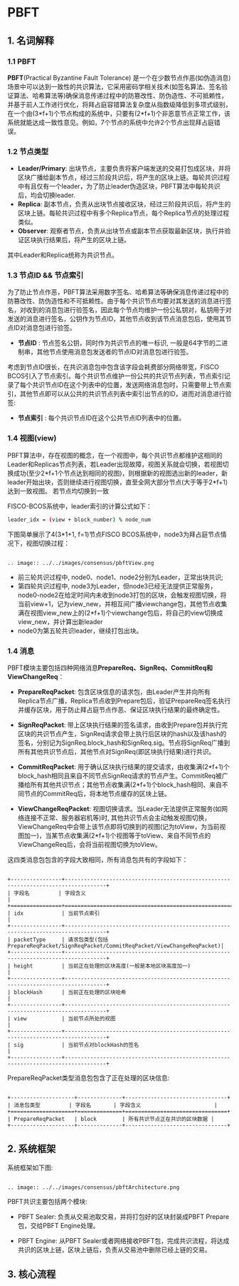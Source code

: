 # PBFT

## 1. 名词解释

### 1.1 PBFT

**PBFT**(Practical Byzantine Fault Tolerance) 是一个在少数节点作恶(如伪造消息)场景中可以达到一致性的共识算法，它采用密码学相关技术(如签名算法、签名验证算法、哈希算法等)确保消息传递过程中的防篡改性、防伪造性、不可抵赖性，并基于前人工作进行优化，将拜占庭容错算法复杂度从指数级降低到多项式级别，在一个由(3\*f+1)个节点构成的系统中，只要有(2\*f+1)个非恶意节点正常工作，该系统就能达成一致性意见。例如，7个节点的系统中允许2个节点出现拜占庭错误。

### 1.2 节点类型

- **Leader/Primary**: 出块节点，主要负责将客户端发送的交易打包成区块，并将区块广播给副本节点，经过三阶段共识后，将产生的区块上链。每轮共识过程中有且仅有一个leader，为了防止leader伪造区块，PBFT算法中每轮共识后，均会切换leader.
- **Replica**: 副本节点，负责从出块节点接收区块，经过三阶段共识后，将产生的区块上链。每轮共识过程中有多个Replica节点，每个Replica节点的处理过程类似。
- **Observer**: 观察者节点，负责从出块节点或副本节点获取最新区块，执行并验证区块执行结果后，将产生的区块上链。

其中Leader和Replica统称为共识节点。


### 1.3 节点ID && 节点索引

为了防止节点作恶，PBFT算法采用数字签名、哈希算法等确保消息传递过程中的防篡改性、防伪造性和不可抵赖性。由于每个共识节点均要对其发送的消息进行签名，对收到的消息包进行验签名，因此每个节点均维护一份公私钥对，私钥用于对发送的消息进行签名，公钥作为节点ID，其他节点收到该节点消息包后，使用其节点ID对消息包进行验签。

- **节点ID** : 节点签名公钥，同时作为共识节点的唯一标识, 一般是64字节的二进制串，其他节点使用消息包发送者的节点ID对消息包进行验签。

考虑到节点ID很长，在共识消息包中包含该字段会耗费部分网络带宽，FISCO BCOS引入了节点索引。每个共识节点维护一份公共的共识节点列表，节点索引记录了每个共识节点ID在这个列表中的位置，发送网络消息包时，只需要带上节点索引，其他节点即可以从公共的共识节点列表中索引出节点的ID，进而对消息进行验签:

- **节点索引** : 每个共识节点ID在这个公共节点ID列表中的位置。 


### 1.4 视图(view)

PBFT算法中，存在视图的概念，在一个视图中，每个共识节点都维护这相同的Leader和Replicas节点列表，若Leader出现故障，视图关系就会切换，若视图切换成功(至少2\*f+1个节点达到相同的视图)，则根据新的视图选出新的leader，新leader开始出块，否则继续进行视图切换，直至全网大部分节点(大于等于2\*f+1)达到一致视图。
若节点均切换到一致

FISCO-BCOS系统中，leader索引的计算公式如下：

```bash
leader_idx = (view + block_number) % node_num
```


下图简单展示了4(3\*1+1, f=1)节点FISCO BCOS系统中，node3为拜占庭节点情况下，视图切换过程：



```eval_rst

.. image:: ../../images/consensus/pbftView.png

```


- 前三轮共识过程中, node0、node1、node2分别为Leader，正常出块共识;
- 第四轮共识过程中, node3为Leader，但node3已经无法提供正常服务，node0-node2在给定时间内未收到node3打包的区块，会触发视图切换，将当前view+1，记为view\_new，并相互间广播viewchange包，其他节点收集满在视图view\_new上的(2\*f+1)个viewchange包后，将自己的view切换成view\_new，并计算出新leader
- node0为第五轮共识leader，继续打包出块。


### 1.4 消息

PBFT模块主要包括四种网络消息**PrepareReq、SignReq、CommitReq和ViewChangeReq**：

- **PrepareReqPacket**: 包含区块信息的请求包，由Leader产生并向所有Replica节点广播，Replica节点收到Prepare包后，验证PrepareReq签名执行并缓存区块，用于防止拜占庭节点作恶、保证区块执行结果的最终确定性。

- **SignReqPacket**: 带上区块执行结果的签名请求，由收到Prepare包并执行完区块的共识节点产生，SignReq请求会带上执行后区块的hash以及该hash的签名，分别记为SignReq.block_hash和SignReq.sig。节点将SignReq广播到所有其他共识节点后，其他节点对SignReq(即区块执行结果)进行共识。

- **CommitReqPacket**: 用于确认区块执行结果的提交请求，由收集满(2\*f+1)个block_hash相同且来自不同节点SignReq请求的节点产生。CommitReq被广播给所有其他共识节点；其他节点收集满(2\*f+1)个block_hash相同、来自不同节点的CommitReq后，将本地节点缓存的区块上链。

- **ViewChangeReqPacket**: 视图切换请求。当Leader无法提供正常服务(如网络连接不正常、服务器宕机等)时, 其他共识节点会主动触发视图切换，ViewChangeReq中会带上该节点即将切换到的视图(记为toView，为当前视图加一)，当某节点收集满(2\*f+1)个视图等于toView、来自不同节点的ViewChangeReq后，会将当前视图切换为toView。

这四类消息包包含的字段大致相同，所有消息包共有的字段如下：

```eval_rst

+----------------+-----------------------------------------------------------------------------------+
| 字段名         | 字段含义                                                                          |
+================+===================================================================================+
| idx            | 当前节点索引                                                                      | 
+----------------+-----------------------------------------------------------------------------------+
| packetType     | 请求包类型(包括PrepareReqPacket/SignReqPacket/CommitReqPacket/ViewChangeReqPacket)| 
+----------------+-----------------------------------------------------------------------------------+
| height         | 当前正在处理的区块高度(一般是本地区块高度加一)                                    |
+----------------+-----------------------------------------------------------------------------------+
| blockHash      | 当前正在处理的区块哈希                                                            |
+----------------+-----------------------------------------------------------------------------------+
| view           | 当前节点所处的视图                                                                |
+----------------+-----------------------------------------------------------------------------------+
| sig            | 当前节点对blockHash的签名                                                         |
+----------------+-----------------------------------------------------------------------------------+
```

PrepareReqPacket类型消息包包含了正在处理的区块信息:


```eval_rst

+--------------------+--------------+--------------------------------+
| 消息包类型         | 字段名       | 字段含义                       |
+====================+==============+================================+
| PrepareReqPacket   | block        | 所有共识节点正在共识的区块数据 |
+--------------------+--------------+--------------------------------+

```

## 2. 系统框架

系统框架如下图:


```eval_rst

.. image:: ../../images/consensus/pbftArchitecture.png

```
PBFT共识主要包括两个模块:

- PBFT Sealer: 负责从交易池取交易，并将打包好的区块封装成PBFT Prepare包，交给PBFT Engine处理。

- PBFT Engine: 从PBFT Sealer或者网络接收PBFT包，完成共识流程，将达成共识的区块上链，区块上链后，负责从交易池中删除已经上链的交易。


## 3. 核心流程
